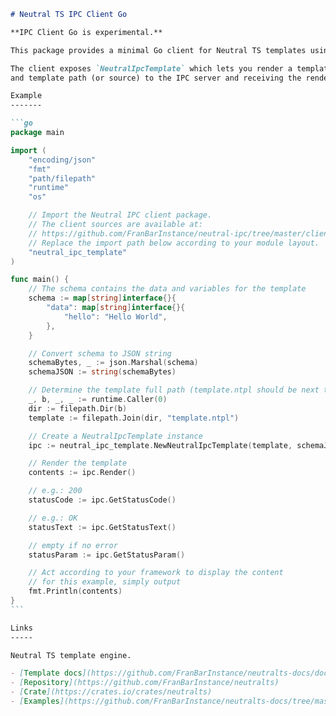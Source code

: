 ````markdown
# Neutral TS IPC Client Go

**IPC Client Go is experimental.**

This package provides a minimal Go client for Neutral TS templates using the IPC server.

The client exposes `NeutralIpcTemplate` which lets you render a template by sending a schema
and template path (or source) to the IPC server and receiving the rendered content.

Example
-------

```go
package main

import (
    "encoding/json"
    "fmt"
    "path/filepath"
    "runtime"
    "os"

    // Import the Neutral IPC client package.
    // The client sources are available at:
    // https://github.com/FranBarInstance/neutral-ipc/tree/master/clients
    // Replace the import path below according to your module layout.
    "neutral_ipc_template"
)

func main() {
    // The schema contains the data and variables for the template
    schema := map[string]interface{}{
        "data": map[string]interface{}{
            "hello": "Hello World",
        },
    }

    // Convert schema to JSON string
    schemaBytes, _ := json.Marshal(schema)
    schemaJSON := string(schemaBytes)

    // Determine the template full path (template.ntpl should be next to this README)
    _, b, _, _ := runtime.Caller(0)
    dir := filepath.Dir(b)
    template := filepath.Join(dir, "template.ntpl")

    // Create a NeutralIpcTemplate instance
    ipc := neutral_ipc_template.NewNeutralIpcTemplate(template, schemaJSON)

    // Render the template
    contents := ipc.Render()

    // e.g.: 200
    statusCode := ipc.GetStatusCode()

    // e.g.: OK
    statusText := ipc.GetStatusText()

    // empty if no error
    statusParam := ipc.GetStatusParam()

    // Act according to your framework to display the content
    // for this example, simply output
    fmt.Println(contents)
}
```

Links
-----

Neutral TS template engine.

- [Template docs](https://github.com/FranBarInstance/neutralts-docs/docs/neutralts/doc/)
- [Repository](https://github.com/FranBarInstance/neutralts)
- [Crate](https://crates.io/crates/neutralts)
- [Examples](https://github.com/FranBarInstance/neutralts-docs/tree/master/examples)
